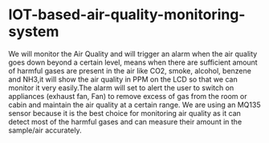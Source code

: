 # IOT-based-air-quality-monitoring-system
We will monitor the Air Quality and will
trigger an alarm when the air quality goes down beyond a certain level, means when there
are sufficient amount of harmful gases are present in the air like CO2, smoke, alcohol, benzene
and NH3,it will show the air quality in PPM on the LCD so that we can monitor it very
easily.The alarm will set to alert the user to switch on appliances (exhaust fan, Fan) to
remove excess of gas from the room or cabin and maintain the air quality at a certain range.
We are using an MQ135 sensor because it is the best choice for monitoring air quality as
it can detect most of the harmful gases and can measure their amount in the sample/air
accurately.

